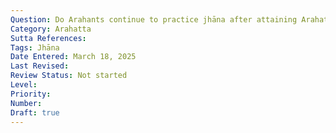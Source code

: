 ```yaml
---
Question: Do Arahants continue to practice jhāna after attaining Arahatta?
Category: Arahatta
Sutta References:
Tags: Jhāna
Date Entered: March 18, 2025
Last Revised:
Review Status: Not started
Level: 
Priority: 
Number: 
Draft: true
---
```

